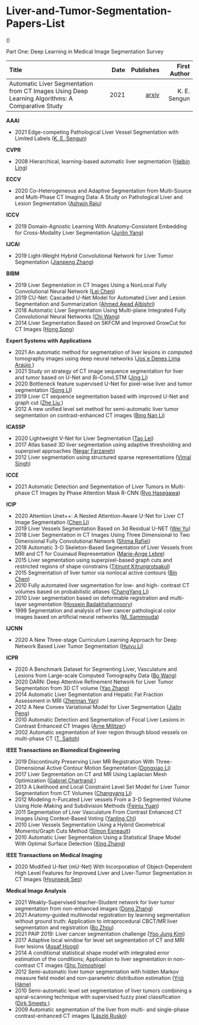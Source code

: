 # Liver-and-Tumor-Segmentation-Papers-List  

([]())

Part One: Deep Learning in Medical Image Segmentation Survey

Title | Date |Publishes | First Author |
:---- |-----:|---------:| -------------:
Automatic Liver Segmentation from CT Images Using Deep Learning Algorithms: A Comparative Study | 2021 | [arxiv](https://arxiv.org/abs/2101.09987) | K. E. Sengun |


**AAAI**
- 2021 Edge-competing Pathological Liver Vessel Segmentation with Limited Labels ([K. E. Sengun](https://www.aaai.org/AAAI21Papers/AAAI-5083.FengZ.pdf))


**CVPR**
- 2008 Hierarchical, learning-based automatic liver segmentation ([Haibin Ling](https://ieeexplore.ieee.org/abstract/document/4587393))


**ECCV**
- 2020 Co-Heterogeneous and Adaptive Segmentation from Multi-Source and Multi-Phase CT Imaging Data: A Study on Pathological Liver and Lesion Segmentation ([Ashwin Raju](https://link.springer.com/chapter/10.1007/978-3-030-58592-1_27))


**ICCV**
- 2019 Domain-Agnostic Learning With Anatomy-Consistent Embedding for Cross-Modality Liver Segmentation ([Junlin Yang](https://openaccess.thecvf.com/content_ICCVW_2019/html/VRMI/Yang_Domain-Agnostic_Learning_With_Anatomy-Consistent_Embedding_for_Cross-Modality_Liver_Segmentation_ICCVW_2019_paper.html))


**IJCAI**
- 2019 Light-Weight Hybrid Convolutional Network for Liver Tumor Segmentation ([Jianpeng Zhang](https://www.ijcai.org/Proceedings/2019/0593.pdf))


**BIBM**
- 2019 Liver Segmentation in CT Images Using a NonLocal Fully Convolutional Neural Network ([Lei Chen](https://ieeexplore.ieee.org/abstract/document/8983303))
- 2019 CU-Net: Cascaded U-Net Model for Automated Liver and Lesion Segmentation and Summarization ([Ahmed Awad Albishri](https://ieeexplore.ieee.org/abstract/document/8983266))
- 2018 Automatic Liver Segmentation Using Multi-plane Integrated Fully Convolutional Neural Networks ([Chi Wang](https://ieeexplore.ieee.org/abstract/document/8621257))
- 2014 Liver Segmentation Based on SKFCM and Improved GrowCut for CT Images ([Hong Song](https://ieeexplore.ieee.org/abstract/document/6999179))


**Expert Systems with Applications**
- 2021 An automatic method for segmentation of liver lesions in computed tomography images using deep neural networks ([Jos´e Denes Lima Araújo ](https://www.sciencedirect.com/science/article/pii/S0957417421005054))
- 2021 Study on strategy of CT image sequence segmentation for liver and tumor based on U-Net and Bi-ConvLSTM ([Jing Li](https://www.sciencedirect.com/science/article/pii/S0957417421004498))
- 2020 Bottleneck feature supervised U-Net for pixel-wise liver and tumor segmentation ([Song LI](https://www.sciencedirect.com/science/article/pii/S0957417419308486))
- 2019 Liver CT sequence segmentation based with improved U-Net and graph cut ([Zhe Liu ](https://www.sciencedirect.com/science/article/pii/S095741741930065X))
- 2012 A new unified level set method for semi-automatic liver tumor segmentation on contrast-enhanced CT images ([Bing Nan Li](https://www.sciencedirect.com/science/article/pii/S0957417412003399))


**ICASSP**
- 2020 Lightweight V-Net for Liver Segmentation ([Tao Lei](https://ieeexplore.ieee.org/abstract/document/9053454))
- 2017 Atlas based 3D liver segmentation using adaptive thresholding and superpixel approaches ([Negar Farzaneh](https://ieeexplore.ieee.org/abstract/document/7952325))
- 2012 Liver segmentation using structured sparse representations ([Vimal Singh](https://www.researchgate.net/publication/261499548_Liver_segmentation_using_structured_sparse_representations))


**ICCE**
- 2021 Automatic Detection and Segmentation of Liver Tumors in Multi- phase CT Images by Phase Attention Mask R-CNN ([Ryo Hasegawa](https://ieeexplore.ieee.org/abstract/document/9427760))


**ICIP**
- 2020 Attention Unet++: A Nested Attention-Aware U-Net for Liver CT Image Segmentation ([Chen Li](https://ieeexplore.ieee.org/abstract/document/9190761))
- 2019 Liver Vessels Segmentation Based on 3d Residual U-NET ([Wei Yu](https://ieeexplore.ieee.org/abstract/document/8802951))
- 2018 Liver Segmentation in CT Images Using Three Dimensional to Two Dimensional Fully Convolutional Network ([Shima Rafiei](https://ieeexplore.ieee.org/abstract/document/8451238))
- 2018 Automatic 3-D Skeleton-Based Segmentation of Liver Vessels from MRI and CT for Couinaud Representation ([Marie-Ange Lebre](https://ieeexplore.ieee.org/abstract/document/8451310))
- 2015 Liver segmentation using superpixel-based graph cuts and restricted regions of shape constrains ([Titinunt Kitrungrotsakul](https://ieeexplore.ieee.org/abstract/document/7351428))
- 2015 Segmentation of liver tumor via nonlocal active contours ([Bin Chen](https://ieeexplore.ieee.org/abstract/document/7351504))
- 2010 Fully automated liver segmentation for low- and high- contrast CT volumes based on probabilistic atlases ([ChangYang Li](https://ieeexplore.ieee.org/abstract/document/5654434))
- 2010 Liver segmentation based on deformable registration and multi-layer segmentation ([Hossein Badakhshannoory](https://ieeexplore.ieee.org/abstract/document/5653531))
- 1999 Segmentation and analysis of liver cancer pathological color images based on artificial neural networks ([M. Sammouda](https://ieeexplore.ieee.org/abstract/document/817142))


**IJCNN**
- 2020 A New Three-stage Curriculum Learning Approach for Deep Network Based Liver Tumor Segmentation ([Huiyu Li](https://ieeexplore.ieee.org/abstract/document/9206789))


**ICPR**
- 2020 A Benchmark Dataset for Segmenting Liver, Vasculature and Lesions from Large-scale Computed Tomography Data ([Bo Wang](https://ieeexplore.ieee.org/abstract/document/9411991))
- 2020 DARN: Deep Attentive Refinement Network for Liver Tumor Segmentation from 3D CT volume ([Yao Zhang](https://ieeexplore.ieee.org/abstract/document/9411976))
- 2014 Automatic Liver Segmentation and Hepatic Fat Fraction Assessment in MRI ([Zhennan Yan](https://ieeexplore.ieee.org/abstract/document/6977277))
- 2012 A New Convex Variational Model for Liver Segmentation ([Jialin Peng](https://ieeexplore.ieee.org/abstract/document/6460981))
- 2010 Automatic Detection and Segmentation of Focal Liver Lesions in Contrast Enhanced CT Images ([Arne Militzer](https://ieeexplore.ieee.org/abstract/document/5595765))
- 2002 Automatic segmentation of liver region through blood vessels on multi-phase CT ([T. Saitoh](https://ieeexplore.ieee.org/abstract/document/1044863))


**IEEE Transactions on Biomedical Engineering**
- 2019 Discontinuity Preserving Liver MR Registration With Three-Dimensional Active Contour Motion Segmentation ([Dongxiao Li](https://ieeexplore.ieee.org/abstract/document/8531710))
- 2017 Liver Segmentation on CT and MR Using Laplacian Mesh Optimization ([Gabriel Chartrand ](https://ieeexplore.ieee.org/abstract/document/7750642))
- 2013 A Likelihood and Local Constraint Level Set Model for Liver Tumor Segmentation from CT Volumes ([Changyang Li](https://ieeexplore.ieee.org/abstract/document/6527955))
- 2012 Modeling n-Furcated Liver vessels From a 3-D Segmented Volume Using Hole-Making and Subdivision Methods ([Feiniu Yuan](https://ieeexplore.ieee.org/abstract/document/6084729))
- 2011 Segmentation of Liver Vasculature From Contrast Enhanced CT Images Using Context-Based Voting ([Yanling Chi](https://ieeexplore.ieee.org/abstract/document/5639035))
- 2010 Liver Vessels Segmentation Using a Hybrid Geometrical Moments/Graph Cuts Method ([Simon Esneault](https://ieeexplore.ieee.org/abstract/document/5268216))
- 2010 Automatic Liver Segmentation Using a Statistical Shape Model With Optimal Surface Detection ([Xing Zhang](https://ieeexplore.ieee.org/abstract/document/5504057))


**IEEE Transactions on Medical Imaging**
- 2020 Modified U-Net (mU-Net) With Incorporation of Object-Dependent High Level Features for Improved Liver and Liver-Tumor Segmentation in CT Images ([Hyunseok Seo](https://ieeexplore.ieee.org/abstract/document/8876857))
 
 
 
 **Medical Image Analysis**
 - 2021 Weakly-Supervised teacher-Student network for liver tumor segmentation from non-enhanced images ([Dong Zhang](https://www.sciencedirect.com/science/article/pii/S1361841521000517))
 - 2021 Anatomy-guided multimodal registration by learning segmentation without ground truth: Application to intraprocedural CBCT/MR liver segmentation and registration ([Bo Zhou](https://www.sciencedirect.com/science/article/pii/S1361841521000876))
 - 2021 PAIP 2019: Liver cancer segmentation challenge ([Yoo Jung Kim](https://www.sciencedirect.com/science/article/pii/S1361841520302188))
 - 2017 Adaptive local window for level set segmentation of CT and MRI liver lesions ([Assaf Hoogi](https://www.sciencedirect.com/science/article/pii/S1361841517300105))
 - 2014 A conditional statistical shape model with integrated error estimation of the conditions; Application to liver segmentation in non-contrast CT images ([Sho Tomoshige](https://www.sciencedirect.com/science/article/pii/S1361841513001473))
 - 2012 Semi-automatic liver tumor segmentation with hidden Markov measure field model and non-parametric distribution estimation ([Yrjö Häme](https://www.sciencedirect.com/science/article/pii/S1361841511000934))
 - 2010 Semi-automatic level set segmentation of liver tumors combining a spiral-scanning technique with supervised fuzzy pixel classification ([Dirk Smeets ](https://www.sciencedirect.com/science/article/pii/S136184150900084X))
 - 2009 Automatic segmentation of the liver from multi- and single-phase contrast-enhanced CT images ([László Ruskó](https://www.sciencedirect.com/science/article/pii/S1361841509000644))

